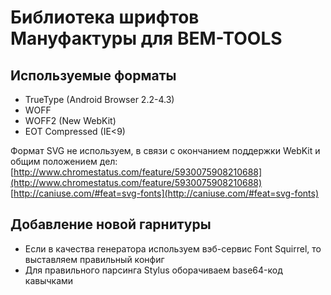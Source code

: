 # Библиотека шрифтов Мануфактуры для BEM-TOOLS

## Используемые форматы ##
* TrueType (Android Browser 2.2-4.3)
* WOFF
* WOFF2 (New WebKit)
* EOT Compressed (IE<9)

Формат SVG не используем, в связи с окончанием поддержки WebKit и общим положением дел:
[http://www.chromestatus.com/feature/5930075908210688](http://www.chromestatus.com/feature/5930075908210688)
[http://caniuse.com/#feat=svg-fonts](http://caniuse.com/#feat=svg-fonts)

## Добавление новой гарнитуры ##
* Если в качества генератора используем вэб-сервис Font Squirrel, то выставляем правильный конфиг
* Для правильного парсинга Stylus оборачиваем base64-код кавычками